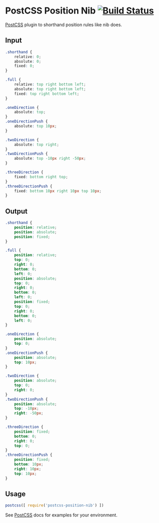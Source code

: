 # PostCSS Position Nib [![Build Status][ci-img]][ci]

[PostCSS] plugin to shorthand position rules like nib does.

[PostCSS]: https://github.com/postcss/postcss
[ci-img]:  https://travis-ci.org/TheSisb/postcss-position-nib.svg
[ci]:      https://travis-ci.org/TheSisb/postcss-position-nib

## Input
```css
.shorthand {
	relative: 0;
	absolute: 0;
	fixed: 0;
}

.full {
	relative: top right bottom left;
	absolute: top right bottom left;
	fixed: top right bottom left;
}

.oneDirection {
	absolute: top;
}
.oneDirectionPush {
	absolute: top 10px;
}

.twoDirection {
	absolute: top right;
}
.twoDirectionPush {
	absolute: top -10px right -50px;
}

.threeDirection {
	fixed: bottom right top;
}
.threeDirectionPush {
	fixed: bottom 10px right 10px top 10px;
}
```


## Output 

```css
.shorthand {
	position: relative;
	position: absolute;
	position: fixed;
}

.full {
	position: relative;
	top: 0;
	right: 0;
	bottom: 0;
	left: 0;
	position: absolute;
	top: 0;
	right: 0;
	bottom: 0;
	left: 0;
	position: fixed;
	top: 0;
	right: 0;
	bottom: 0;
	left: 0;
}

.oneDirection {
	position: absolute;
	top: 0;
}
.oneDirectionPush {
	position: absolute;
	top: 10px;
}

.twoDirection {
	position: absolute;
	top: 0;
	right: 0;
}
.twoDirectionPush {
	position: absolute;
	top: -10px;
	right: -50px;
}

.threeDirection {
	position: fixed;
	bottom: 0;
	right: 0;
	top: 0;
}
.threeDirectionPush {
	position: fixed;
	bottom: 10px;
	right: 10px;
	top: 10px;
}
```

## Usage

```js
postcss([ require('postcss-position-nib') ])
```

See [PostCSS] docs for examples for your environment.
